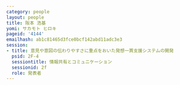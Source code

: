 ```yaml
---
category: people
layout: people
title: 阪本 浩基
yomi: サカモト ヒロキ
pageid: '4144'
emailhash: ab1c81465d3fce0bcf142abd11adc3e3
session:
- title: 意見や意図の伝わりやすさに重点をおいた発想一貫支援システムの開発
  psid: 2F-4
  sessiontitle: 情報共有とコミュニケーション
  sessionid: 2f
  role: 発表者
---
```

